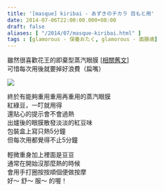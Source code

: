 ```yaml
---
title: '[masque] kiribai - あずきのチカラ 目もと用'
date: 2014-07-06T22:00:00.000+08:00
draft: false
aliases: [ "/2014/07/masque-kiribai.html" ]
tags : [glamorous - 保養おたく, glamorous - 面膜魂]
---
```


雖然很喜歡花王的即棄型蒸汽眼膜 \[[相關舊文](http://www.hidie.net/2014/04/masque_20.html)\]  
可惜每次用後就要掉好浪費（扁嘴）  

[![](https://4.bp.blogspot.com/-p2IN7OgUkRc/XEMzdsSH5zI/AAAAAAAAF2M/6pgW5g7Daoo0n8YvrPthJHv43qriyNP1gCLcBGAs/s640/14424986392_b511d87005_z.jpg)](https://4.bp.blogspot.com/-p2IN7OgUkRc/XEMzdsSH5zI/AAAAAAAAF2M/6pgW5g7Daoo0n8YvrPthJHv43qriyNP1gCLcBGAs/s1600/14424986392_b511d87005_z.jpg)

終於有能夠重用重用再重用的蒸汽眼膜  
紅綠豆，一叮就用得  
還貼心的提示會不會過熱  
出爐後的眼膜散發淡淡的紅豆味  
包裝盒上寫只熱5分鐘  
但每次用都覺得不止5分鐘  
  
輕微重身加上裡面是豆豆  
通常在開始沒那麼熱的時候  
會用手打圈按按順個便做按摩  
好～ 舒～ 服～ 的喔！